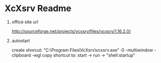XcXsrv Readme
==============

1. office site url

    <http://sourceforge.net/projects/vcxsrv/files/vcxsrv/1.16.2.0/>

2. autostart

    create shorcut: "C:\Program Files\VcXsrv\vcxsrv.exe" :0 -multiwindow -clipboard -wgl
    copy shortcut to: start -> run -> "shell:startup"

